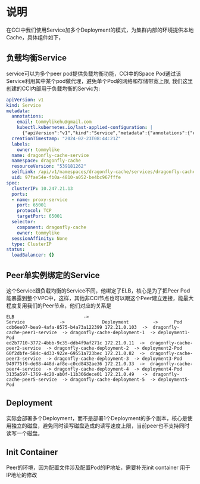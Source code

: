 # 说明
在CCI中我们使用Service加多个Deployment的模式，为集群内部的环境提供本地Cache，具体组件如下，

## 负载均衡Service
service可以为多个peer pod提供负载均衡功能，CCI中的Space Pod通过该Service利用其中某个pod做代理，避免单个Pod的网络和存储带宽上限, 我们这里创建的CCI内部用于负载均衡的Servic为:
```yaml
apiVersion: v1
kind: Service
metadata:
  annotations:
    email: tommylikehu@gmail.com
    kubectl.kubernetes.io/last-applied-configuration: |
      {"apiVersion":"v1","kind":"Service","metadata":{"annotations":{"email":"tommylikehu@gmail.com"},"labels":{"owner":"tommylike"},"name":"dragonfly-cache-service","namespace":"dragonfly-cache"},"spec":{"ports":[{"name":"proxy-service","port":65001,"protocol":"TCP","targetPort":65001}],"selector":{"component":"dragonfly-cache","owner":"tommylike"},"type":"ClusterIP"}}
  creationTimestamp: "2024-02-23T08:44:21Z"
  labels:
    owner: tommylike
  name: dragonfly-cache-service
  namespace: dragonfly-cache
  resourceVersion: "539181262"
  selfLink: /api/v1/namespaces/dragonfly-cache/services/dragonfly-cache-service
  uid: 97fae54e-fb0a-4810-a052-be4bc967fffe
spec:
  clusterIP: 10.247.21.13
  ports:
  - name: proxy-service
    port: 65001
    protocol: TCP
    targetPort: 65001
  selector:
    component: dragonfly-cache
    owner: tommylike
  sessionAffinity: None
  type: ClusterIP
status:
  loadBalancer: {}
```
## Peer单实例绑定的Service
这个Service跟负载均衡的Service不同，他绑定了ELB，核心是为了把Peer Pod能暴露到整个VPC中，这样，其他非CCI节点也可以跟这个Peer建立连接，能最大程度复用我们的Peer节点，他们对应的关系是
```
ELB                          ->                                 Service             ->              Deployment         ->      Pod
cdb6ee07-bea9-4afa-8575-b4a73a122399 172.21.0.103  ->  dragonfly-cache-peer1-service  -> dragonfly-cache-deployment-1  -> deployment1-Pod  
ed2b7710-3772-4bbb-9c35-ddb4f9af271c 172.21.0.11  ->  dragonfly-cache-peer2-service  -> dragonfly-cache-deployment-2  -> deployment2-Pod  
60f2dbfe-584c-4d33-922e-69551a723bec 172.21.0.82  ->  dragonfly-cache-peer3-service  -> dragonfly-cache-deployment-3  -> deployment3-Pod  
949775f9-de88-448d-af8e-c0cd8432ae36 172.21.0.33  ->  dragonfly-cache-peer4-service  -> dragonfly-cache-deployment-4  -> deployment4-Pod  
3135a597-1769-4c20-ab0f-11b366dece01 172.21.0.49   ->  dragonfly-cache-peer5-service  -> dragonfly-cache-deployment-5  -> deployment5-Pod  

```
## Deployment
实际会部署多个Deployment，而不是部署1个Deployment的多个副本，核心是使用独立的磁盘，避免同时读写磁盘造成的读写速度上限，当前peer也不支持同时读写一个磁盘。

## Init Container
Peer的环境，因为配置文件涉及配置Pod的IP地址，需要补充init container 用于IP地址的修改

